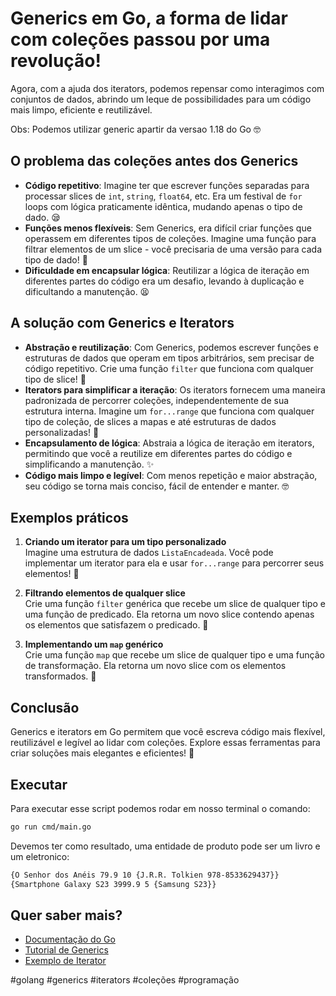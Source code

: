 # Generics em Go, a forma de lidar com coleções passou por uma revolução!

Agora, com a ajuda dos iterators, podemos repensar como interagimos com conjuntos de dados, abrindo um leque de possibilidades para um código mais limpo, eficiente e reutilizável.

Obs: Podemos utilizar generic apartir da versao 1.18 do Go 🤓  

## O problema das coleções antes dos Generics

- **Código repetitivo**: Imagine ter que escrever funções separadas para processar slices de `int`, `string`, `float64`, etc. Era um festival de `for` loops com lógica praticamente idêntica, mudando apenas o tipo de dado. 😪  
- **Funções menos flexíveis**: Sem Generics, era difícil criar funções que operassem em diferentes tipos de coleções. Imagine uma função para filtrar elementos de um slice - você precisaria de uma versão para cada tipo de dado! 🤯  
- **Dificuldade em encapsular lógica**: Reutilizar a lógica de iteração em diferentes partes do código era um desafio, levando à duplicação e dificultando a manutenção. 😫  

## A solução com Generics e Iterators

- **Abstração e reutilização**: Com Generics, podemos escrever funções e estruturas de dados que operam em tipos arbitrários, sem precisar de código repetitivo. Crie uma função `filter` que funciona com qualquer tipo de slice! 🤩  
- **Iterators para simplificar a iteração**: Os iterators fornecem uma maneira padronizada de percorrer coleções, independentemente de sua estrutura interna. Imagine um `for...range` que funciona com qualquer tipo de coleção, de slices a mapas e até estruturas de dados personalizadas! 🤯  
- **Encapsulamento de lógica**: Abstraia a lógica de iteração em iterators, permitindo que você a reutilize em diferentes partes do código e simplificando a manutenção. ✨  
- **Código mais limpo e legível**: Com menos repetição e maior abstração, seu código se torna mais conciso, fácil de entender e manter. 🤓  

## Exemplos práticos

1. **Criando um iterator para um tipo personalizado**  
   Imagine uma estrutura de dados `ListaEncadeada`. Você pode implementar um iterator para ela e usar `for...range` para percorrer seus elementos! 🤯  

2. **Filtrando elementos de qualquer slice**  
   Crie uma função `filter` genérica que recebe um slice de qualquer tipo e uma função de predicado. Ela retorna um novo slice contendo apenas os elementos que satisfazem o predicado. 🤩  

3. **Implementando um `map` genérico**  
   Crie uma função `map` que recebe um slice de qualquer tipo e uma função de transformação. Ela retorna um novo slice com os elementos transformados. 🚀  

## Conclusão

Generics e iterators em Go permitem que você escreva código mais flexível, reutilizável e legível ao lidar com coleções. Explore essas ferramentas para criar soluções mais elegantes e eficientes! 💪  

## Executar

Para executar esse script podemos rodar em nosso terminal o comando:

```bash
go run cmd/main.go
```

Devemos ter como resultado, uma entidade de produto pode ser um livro e um eletronico:

```bash
{O Senhor dos Anéis 79.9 10 {J.R.R. Tolkien 978-8533629437}}
{Smartphone Galaxy S23 3999.9 5 {Samsung S23}}
```

## Quer saber mais?

- [Documentação do Go](https://go.dev/doc/)  
- [Tutorial de Generics](https://go.dev/doc/tutorial/generics)  
- [Exemplo de Iterator](https://refactoring.guru/pt-br/design-patterns/iterator/go/example)  

#golang #generics #iterators #coleções #programação
